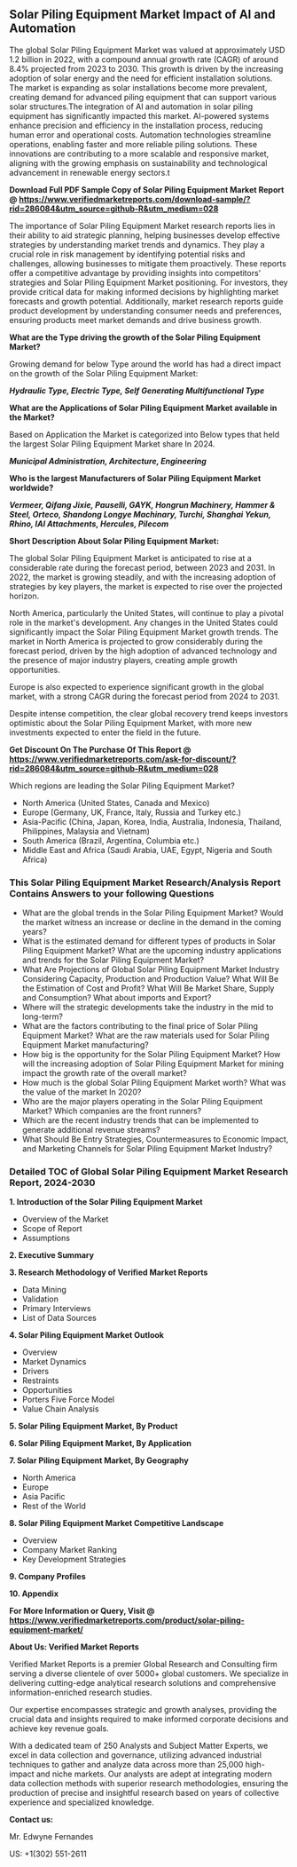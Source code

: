 <h2>Solar Piling Equipment Market Impact of AI and Automation</h2>The global Solar Piling Equipment Market was valued at approximately USD 1.2 billion in 2022, with a compound annual growth rate (CAGR) of around 8.4% projected from 2023 to 2030. This growth is driven by the increasing adoption of solar energy and the need for efficient installation solutions. The market is expanding as solar installations become more prevalent, creating demand for advanced piling equipment that can support various solar structures.The integration of AI and automation in solar piling equipment has significantly impacted this market. AI-powered systems enhance precision and efficiency in the installation process, reducing human error and operational costs. Automation technologies streamline operations, enabling faster and more reliable piling solutions. These innovations are contributing to a more scalable and responsive market, aligning with the growing emphasis on sustainability and technological advancement in renewable energy sectors.t</p><p id="" class=""><strong>Download Full PDF Sample Copy of Solar Piling Equipment Market Report @ <a href="https://www.verifiedmarketreports.com/download-sample/?rid=286084&utm_source=github-R&utm_medium=028" target="_blank">https://www.verifiedmarketreports.com/download-sample/?rid=286084&utm_source=github-R&utm_medium=028</a></strong></p><p>The importance of&nbsp;Solar Piling Equipment Market research reports lies in their ability to aid strategic planning, helping businesses develop effective strategies by understanding market trends and dynamics. They play a crucial role in risk management by identifying potential risks and challenges, allowing businesses to mitigate them proactively. These reports offer a competitive advantage by providing insights into competitors' strategies and Solar Piling Equipment Market positioning. For investors, they provide critical data for making informed decisions by highlighting market forecasts and growth potential. Additionally, market research reports guide product development by understanding consumer needs and preferences, ensuring products meet market demands and drive business growth.</p><p><strong>What are the&nbsp;Type driving the growth of the Solar Piling Equipment Market?</strong></p><p id="" class="">Growing demand for below Type around the world has had a direct impact on the growth of the Solar Piling Equipment Market:</p><em><strong>Hydraulic Type, Electric Type, Self Generating Multifunctional Type</strong></em></p><strong>What are the&nbsp;Applications&nbsp;of Solar Piling Equipment Market available in the Market?</strong></p><p id="" class="">Based on Application the Market is categorized into Below types that held the largest Solar Piling Equipment Market share In 2024.</p><em><strong>Municipal Administration, Architecture, Engineering</strong></em></p><strong>Who is the largest Manufacturers of Solar Piling Equipment Market worldwide?</strong></p><p><em><strong>Vermeer, Qifang Jixie, Pauselli, GAYK, Hongrun Machinery, Hammer & Steel, Orteco, Shandong Longye Machinary, Turchi, Shanghai Yekun, Rhino, IAI Attachments, Hercules, Pilecom</strong></em></p><p id="" class=""><strong>Short Description About Solar Piling Equipment Market:</strong></p><p>The global Solar Piling Equipment Market is anticipated to rise at a considerable rate during the forecast period, between 2023 and 2031. In 2022, the market is growing steadily, and with the increasing adoption of strategies by key players, the market is expected to rise over the projected horizon.</p><p>North America, particularly the United States, will continue to play a pivotal role in the market's development. Any changes in the United States could significantly impact the Solar Piling Equipment Market growth trends. The market in North America is projected to grow considerably during the forecast period, driven by the high adoption of advanced technology and the presence of major industry players, creating ample growth opportunities.</p><p>Europe is also expected to experience significant growth in the global market, with a strong CAGR during the forecast period from 2024 to 2031.</p><p>Despite intense competition, the clear global recovery trend keeps investors optimistic about the Solar Piling Equipment Market, with more new investments expected to enter the field in the future.</p><p id="" class=""><strong>Get Discount On The Purchase Of This Report @ <a href="https://www.verifiedmarketreports.com/ask-for-discount/?rid=286084&utm_source=github-R&utm_medium=028" target="_blank">https://www.verifiedmarketreports.com/ask-for-discount/?rid=286084&utm_source=github-R&utm_medium=028</a></strong></p>Which regions are leading the Solar Piling Equipment Market?</p><ul><li>North America (United States, Canada and Mexico)</li><li>Europe (Germany, UK, France, Italy, Russia and Turkey etc.)</li><li>Asia-Pacific (China, Japan, Korea, India, Australia, Indonesia, Thailand, Philippines, Malaysia and Vietnam)</li><li>South America (Brazil, Argentina, Columbia etc.)</li><li>Middle East and Africa (Saudi Arabia, UAE, Egypt, Nigeria and South Africa)</li></ul><h3 id="" class="">This Solar Piling Equipment Market Research/Analysis Report Contains Answers to your following Questions</h3><ul><li>What are the global trends in the Solar Piling Equipment Market? Would the market witness an increase or decline in the demand in the coming years?</li><li>What is the estimated demand for different types of products in Solar Piling Equipment Market? What are the upcoming industry applications and trends for the Solar Piling Equipment Market?</li><li>What Are Projections of Global Solar Piling Equipment Market Industry Considering Capacity, Production and Production Value? What Will Be the Estimation of Cost and Profit? What Will Be Market Share, Supply and Consumption? What about imports and Export?</li><li>Where will the strategic developments take the industry in the mid to long-term?</li><li>What are the factors contributing to the final price of Solar Piling Equipment Market? What are the raw materials used for Solar Piling Equipment Market manufacturing?</li><li>How big is the opportunity for the Solar Piling Equipment Market? How will the increasing adoption of Solar Piling Equipment Market for mining impact the growth rate of the overall market?</li><li>How much is the global Solar Piling Equipment Market worth? What was the value of the market In 2020?</li><li>Who are the major players operating in the Solar Piling Equipment Market? Which companies are the front runners?</li><li>Which are the recent industry trends that can be implemented to generate additional revenue streams?</li><li>What Should Be Entry Strategies, Countermeasures to Economic Impact, and Marketing Channels for Solar Piling Equipment Market Industry?</li></ul><h3 id="" class="">Detailed TOC of Global Solar Piling Equipment Market Research Report, 2024-2030</h3><p id="" class=""><strong>1. Introduction of the Solar Piling Equipment Market</strong></p><ul><li>Overview of the Market</li><li>Scope of Report</li><li>Assumptions</li></ul><p id="" class=""><strong>2. Executive Summary</strong></p><p id="" class=""><strong>3. Research Methodology of Verified Market Reports</strong></p><ul><li>Data Mining</li><li>Validation</li><li>Primary Interviews</li><li>List of Data Sources</li></ul><p id="" class=""><strong>4. Solar Piling Equipment Market Outlook</strong></p><ul><li>Overview</li><li>Market Dynamics</li><li>Drivers</li><li>Restraints</li><li>Opportunities</li><li>Porters Five Force Model</li><li>Value Chain Analysis</li></ul><p id="" class=""><strong>5. Solar Piling Equipment Market, By Product</strong></p><p id="" class=""><strong>6. Solar Piling Equipment Market, By Application</strong></p><p id="" class=""><strong>7. Solar Piling Equipment Market, By Geography</strong></p><ul><li>North America</li><li>Europe</li><li>Asia Pacific</li><li>Rest of the World</li></ul><p id="" class=""><strong>8. Solar Piling Equipment Market Competitive Landscape</strong></p><ul><li>Overview</li><li>Company Market Ranking</li><li>Key Development Strategies</li></ul><p id="" class=""><strong>9. Company Profiles</strong></p><p id="" class=""><strong>10. Appendix</strong></p><p id="" class=""><strong>For More Information or Query, Visit @ <a href="https://www.verifiedmarketreports.com/product/solar-piling-equipment-market/" target="_blank">https://www.verifiedmarketreports.com/product/solar-piling-equipment-market/</a></strong></p><p id="" class=""><strong>About Us: Verified Market Reports</strong></p><p id="" class="">Verified Market Reports is a premier Global Research and Consulting firm serving a diverse clientele of over 5000+ global customers. We specialize in delivering cutting-edge analytical research solutions and comprehensive information-enriched research studies.</p><p id="" class="">Our expertise encompasses strategic and growth analyses, providing the crucial data and insights required to make informed corporate decisions and achieve key revenue goals.</p><p id="" class="">With a dedicated team of 250 Analysts and Subject Matter Experts, we excel in data collection and governance, utilizing advanced industrial techniques to gather and analyze data across more than 25,000 high-impact and niche markets. Our analysts are adept at integrating modern data collection methods with superior research methodologies, ensuring the production of precise and insightful research based on years of collective experience and specialized knowledge.</p><p id="" class=""><strong>Contact us:</strong></p><p id="" class="">Mr. Edwyne Fernandes</p><p id="" class="">US: +1(302) 551-2611</p>
